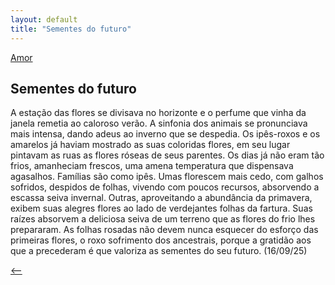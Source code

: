 ```yaml
---
layout: default
title: "Sementes do futuro"
--- 
```




[Amor](./)

## Sementes do futuro

A estação das flores se divisava no horizonte e o perfume que vinha da janela remetia ao caloroso verão. A sinfonia dos animais se pronunciava mais intensa, dando adeus ao inverno que se despedia. Os ipês-roxos e os amarelos já haviam mostrado as suas coloridas flores, em seu lugar pintavam as ruas as flores róseas de seus parentes. Os dias já não eram tão frios, amanheciam frescos, uma amena temperatura que dispensava agasalhos. Famílias são como ipês. Umas florescem mais cedo, com galhos sofridos, despidos de folhas, vivendo com poucos recursos, absorvendo a escassa seiva invernal. Outras, aproveitando a abundância da primavera, exibem suas alegres flores ao lado de verdejantes folhas da fartura. Suas raízes absorvem a deliciosa seiva de um terreno que as flores do frio lhes prepararam. As folhas rosadas não devem nunca esquecer do esforço das primeiras flores, o roxo sofrimento dos ancestrais, porque a gratidão aos que a precederam é que valoriza as sementes do seu futuro. (16/09/25)

[<--](./)